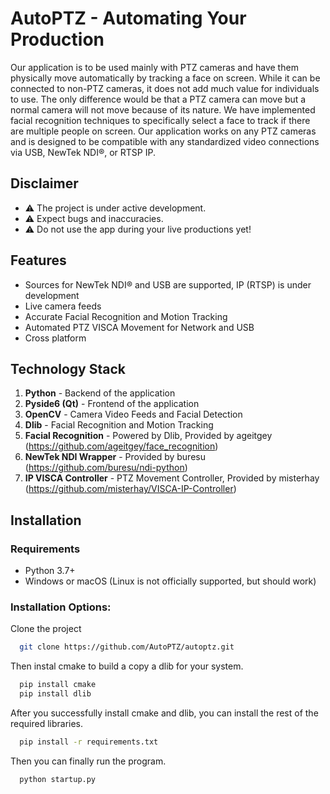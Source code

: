 # AutoPTZ - Automating Your Production

Our application is to be used mainly with PTZ cameras and have them physically move automatically by tracking a face on screen. While it can be connected to non-PTZ cameras, it does not add much value for individuals to use. The only difference would be that a PTZ camera can move but a normal camera will not move because of its nature. We have implemented facial recognition techniques to specifically select a face to track if there are multiple people on screen. Our application works on any PTZ cameras and is designed to be compatible with any standardized video connections via USB, NewTek NDI®, or RTSP IP. 



## Disclaimer

- ⚠️ The project is under active development.
- ⚠️ Expect bugs and inaccuracies.
- ⚠️ Do not use the app during your live productions yet!
## Features

- Sources for NewTek NDI® and USB are supported, IP (RTSP) is under development
- Live camera feeds
- Accurate Facial Recognition and Motion Tracking
- Automated PTZ VISCA Movement for Network and USB
- Cross platform


## Technology  Stack

1. **Python** - Backend of the application
2. **Pyside6 (Qt)** - Frontend of the application
3. **OpenCV** - Camera Video Feeds and Facial Detection
4. **Dlib** - Facial Recognition and Motion Tracking
5. **Facial Recognition** - Powered by Dlib, Provided by ageitgey (https://github.com/ageitgey/face_recognition)
6. **NewTek NDI Wrapper**  - Provided by buresu (https://github.com/buresu/ndi-python)
7. **IP VISCA Controller** - PTZ Movement Controller, Provided by misterhay (https://github.com/misterhay/VISCA-IP-Controller)


## Installation

### Requirements

- Python 3.7+
- Windows or macOS (Linux is not officially supported, but should work)

### Installation Options:
Clone the project
```bash
  git clone https://github.com/AutoPTZ/autoptz.git
```

Then instal cmake to build a copy a dlib for your system.
```bash
  pip install cmake
  pip install dlib
```

After you successfully install cmake and dlib, you can install the rest of the required libraries.
```bash
  pip install -r requirements.txt
```

Then you can finally run the program.
```bash
  python startup.py
```
    
